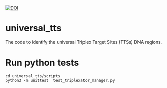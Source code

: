 [![DOI](https://zenodo.org/badge/159510220.svg)](https://zenodo.org/badge/latestdoi/159510220)

# universal_tts
The code to identify the universal Triplex Target Sites (TTSs) DNA regions.

# Run python tests
```
cd universal_tts/scripts
python3 -m unittest  test_triplexator_manager.py
```
